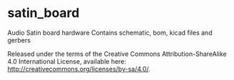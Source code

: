 # satin_board
Audio Satin board hardware
Contains schematic, bom, kicad files and gerbers

Released under the terms of the Creative Commons Attribution-ShareAlike 4.0 International License, available here: http://creativecommons.org/licenses/by-sa/4.0/.

